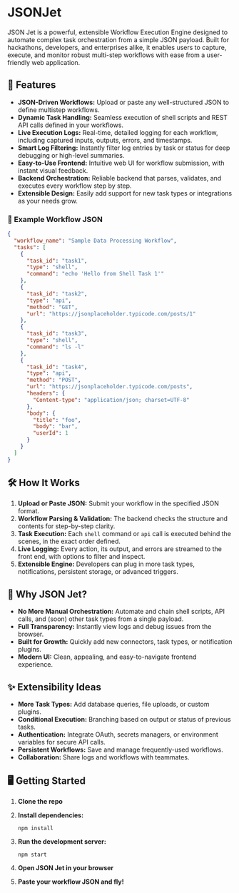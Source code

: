 # JSONJet

JSON Jet is a powerful, extensible Workflow Execution Engine designed to automate complex task orchestration from a simple JSON payload. Built for hackathons, developers, and enterprises alike, it enables users to capture, execute, and monitor robust multi-step workflows with ease from a user-friendly web application.

## 🚀 Features

- **JSON-Driven Workflows:** Upload or paste any well-structured JSON to define multistep workflows.
- **Dynamic Task Handling:** Seamless execution of shell scripts and REST API calls defined in your workflows.
- **Live Execution Logs:** Real-time, detailed logging for each workflow, including captured inputs, outputs, errors, and timestamps.
- **Smart Log Filtering:** Instantly filter log entries by task or status for deep debugging or high-level summaries.
- **Easy-to-Use Frontend:** Intuitive web UI for workflow submission, with instant visual feedback.
- **Backend Orchestration:** Reliable backend that parses, validates, and executes every workflow step by step.
- **Extensible Design:** Easily add support for new task types or integrations as your needs grow.

### 📄 Example Workflow JSON

```json
{
  "workflow_name": "Sample Data Processing Workflow",
  "tasks": [
    {
      "task_id": "task1",
      "type": "shell",
      "command": "echo 'Hello from Shell Task 1'"
    },
    {
      "task_id": "task2",
      "type": "api",
      "method": "GET",
      "url": "https://jsonplaceholder.typicode.com/posts/1"
    },
    {
      "task_id": "task3",
      "type": "shell",
      "command": "ls -l"
    },
    {
      "task_id": "task4",
      "type": "api",
      "method": "POST",
      "url": "https://jsonplaceholder.typicode.com/posts",
      "headers": {
        "Content-type": "application/json; charset=UTF-8"
      },
      "body": {
        "title": "foo",
        "body": "bar",
        "userId": 1
      }
    }
  ]
}
```

## 🛠 How It Works

1. **Upload or Paste JSON:** Submit your workflow in the specified JSON format.
2. **Workflow Parsing & Validation:** The backend checks the structure and contents for step-by-step clarity.
3. **Task Execution:** Each `shell` command or `api` call is executed behind the scenes, in the exact order defined.
4. **Live Logging:** Every action, its output, and errors are streamed to the front end, with options to filter and inspect.
5. **Extensible Engine:** Developers can plug in more task types, notifications, persistent storage, or advanced triggers.

## 🎯 Why JSON Jet?

- **No More Manual Orchestration:** Automate and chain shell scripts, API calls, and (soon) other task types from a single payload.
- **Full Transparency:** Instantly view logs and debug issues from the browser.
- **Built for Growth:** Quickly add new connectors, task types, or notification plugins.
- **Modern UI:** Clean, appealing, and easy-to-navigate frontend experience.

## ✨ Extensibility Ideas

- **More Task Types:** Add database queries, file uploads, or custom plugins.
- **Conditional Execution:** Branching based on output or status of previous tasks.
- **Authentication:** Integrate OAuth, secrets managers, or environment variables for secure API calls.
- **Persistent Workflows:** Save and manage frequently-used workflows.
- **Collaboration:** Share logs and workflows with teammates.

## 🖥️ Getting Started

1. **Clone the repo**
2. **Install dependencies:**

    ```
    npm install
    ```

3. **Run the development server:**

    ```
    npm start
    ```

4. **Open JSON Jet in your browser**
5. **Paste your workflow JSON and fly!**
